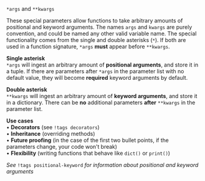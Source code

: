 `*args` and `**kwargs`

These special parameters allow functions to take arbitrary amounts of positional and keyword arguments. The names `args` and `kwargs` are purely convention, and could be named any other valid variable name. The special functionality comes from the single and double asterisks (`*`). If both are used in a function signature, `*args` **must** appear before `**kwargs`.

**Single asterisk**  
`*args` will ingest an arbitrary amount of **positional arguments**, and store it in a tuple. If there are parameters after `*args` in the parameter list with no default value, they will become **required** keyword arguments by default.

**Double asterisk**  
`**kwargs` will ingest an arbitrary amount of **keyword arguments**, and store it in a dictionary. There can be **no** additional parameters **after** `**kwargs` in the parameter list.

**Use cases**  
• **Decorators** (see `!tags decorators`)  
• **Inheritance** (overriding methods)  
• **Future proofing** (in the case of the first two bullet points, if the parameters change, your code won't break)  
• **Flexibility** (writing functions that behave like `dict()` or `print()`)  

*See* `!tags positional-keyword` *for information about positional and keyword arguments*

